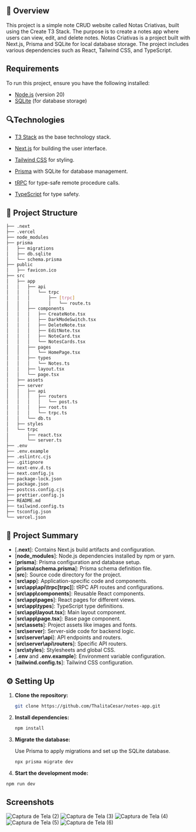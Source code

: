 <h2 align="Notas Criativas</h2>

# 📌 Overview

This project is a simple note CRUD website called Notas Criativas, built using the Create T3 Stack. The purpose is to create a notes app where users can view, edit, and delete notes. Notas Criativas is a project built with Next.js, Prisma and SQLite for local database storage. The project includes various dependencies such as React, Tailwind CSS, and TypeScript.

## Requirements

To run this project, ensure you have the following installed:

- [Node.js](https://nodejs.org/en/) (version 20)
- [SQLite](https://www.sqlite.org/download.html) (for database storage)

## 🔍Technologies

* [T3 Stack](https://create.t3.gg/) as the base technology stack.

* [Next.js](https://nextjs.org) for building the user interface.
  
* [Tailwind CSS](https://tailwindcss.com) for styling.
  
* [Prisma](https://www.prisma.io) with SQLite for database management.
  
* [tRPC](https://trpc.io) for type-safe remote procedure calls.
  
* [TypeScript](https://www.typescriptlang.org) for type safety.


## 📁 Project Structure

```bash
├── .next
├── .vercel
├── node_modules
├── prisma
│   ├── migrations
│   ├── db.sqlite
│   └── schema.prisma
├── public
│   ├── favicon.ico
├── src
│   ├── app
│   │   ├── api
│   │   │   └── trpc
│   │   │       ├── [trpc]
│   │   │       │   └── route.ts
│   │   ├── components
│   │   │   ├── CreateNote.tsx
│   │   │   ├── DarkModeSwitch.tsx
│   │   │   ├── DeleteNote.tsx
│   │   │   ├── EditNote.tsx
│   │   │   ├── NoteCard.tsx
│   │   │   └── NotesCards.tsx
│   │   ├── pages
│   │   │   └── HomePage.tsx
│   │   ├── types
│   │   │   └── Notes.ts
│   │   ├── layout.tsx
│   │   └── page.tsx
│   ├── assets
│   ├── server
│   │   ├── api
│   │   │   ├── routers
│   │   │   │   └── post.ts
│   │   │   ├── root.ts
│   │   │   └── trpc.ts
│   │   └── db.ts
│   ├── styles
│   └── trpc
│       ├── react.tsx
│       └── server.ts
├── .env
├── .env.example
├── .eslintrc.cjs
├── .gitignore
├── next-env.d.ts
├── next.config.js
├── package-lock.json
├── package.json
├── postcss.config.cjs
├── prettier.config.js
├── README.md
├── tailwind.config.ts
├── tsconfig.json
└── vercel.json

```

## 📝 Project Summary

- [**.next**]: Contains Next.js build artifacts and configuration.
- [**node_modules**]: Node.js dependencies installed by npm or yarn.
- [**prisma**]: Prisma configuration and database setup.
- [**prisma\schema.prisma**]: Prisma schema definition file.
- [**src**]: Source code directory for the project.
- [**src\app**]: Application-specific code and components.
- [**src\app\api\trpc\[trpc]**]: tRPC API routes and configurations.
- [**src\app\components**]: Reusable React components.
- [**src\app\pages**]: React pages for different views.
- [**src\app\types**]: TypeScript type definitions.
- [**src\app\layout.tsx**]: Main layout component.
- [**src\app\page.tsx**]: Base page component.
- [**src\assets**]: Project assets like images and fonts.
- [**src\server**]: Server-side code for backend logic.
- [**src\server\api**]: API endpoints and routers.
- [**src\server\api\routers**]: Specific API routers.
- [**src\styles**]: Stylesheets and global CSS.
- [**.env** and **.env.example**]: Environment variable configuration.
- [**tailwind.config.ts**]: Tailwind CSS configuration.


## ⚙️ Setting Up

1. **Clone the repository:**

   ```bash
   git clone https://github.com/ThalitaCesar/notes-app.git
   ```

2. **Install dependencies:**

   ```bash
   npm install
   ```

3. **Migrate the database:**

   Use Prisma to apply migrations and set up the SQLite database.

   ```bash
   npx prisma migrate dev
   ```
4. **Start the development mode:**
```bash
npm run dev
```

## Screenshots
![Captura de Tela (2)](https://github.com/ThalitaCesar/notes-app/assets/83131771/56b51b07-bc32-4413-b162-3b9d933cd809)
![Captura de Tela (3)](https://github.com/ThalitaCesar/notes-app/assets/83131771/9a37d557-59b0-484b-98a2-a6e5ae5ff204)
![Captura de Tela (4)](https://github.com/ThalitaCesar/notes-app/assets/83131771/a5d9ec7b-d5d2-4250-a1b2-266ad825acfe)
![Captura de Tela (5)](https://github.com/ThalitaCesar/notes-app/assets/83131771/9e3a745a-a9fc-4549-b530-4a6df9275b39)
![Captura de Tela (6)](https://github.com/ThalitaCesar/notes-app/assets/83131771/11fbc351-c594-41c1-8905-f4da774329fe)






